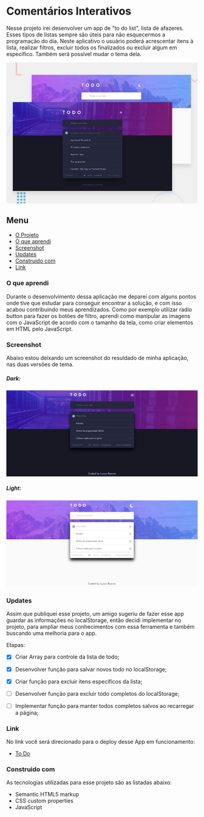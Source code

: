 # Comentários Interativos

Nesse projeto irei desenvolver um app de "to do list", lista de afazeres. Esses tipos de listas sempre são úteis para não esquecermos a programação do dia. Neste aplicativo o usuário poderá acrescentar itens à lista, realizar filtros, excluir todos os finalizados ou excluir algum em específico. Também será possível mudar o tema dela.  

![Imagem preview do projeto](./design/desktop-preview.jpg)

## Menu

- [O Projeto](#o-projeto)
- [O que aprendi](#o-que-aprendi)
- [Screenshot](#screenshot)
- [Updates](#updates)
- [Construido com](#construido-com)
- [Link](#link)

### O que aprendi

Durante o desenvolvimento dessa aplicação me deparei com alguns pontos onde tive que estudar para conseguir encontrar a solução, e com isso acabou contribuindo meus aprendizados. Como por exemplo utilizar radio button para fazer os botões de filtro, aprendi como manipular as imagens com o JavaScript de acordo com o tamanho da tela, como criar elementos em HTML pelo JavaScript.

### Screenshot

Abaixo estou deixando um screenshot do resuldado de minha aplicação, nas duas versões de tema.

##### Dark:
![Screenshot da minha resolução](./design/screenshot-my-solution-dark.jpg)


##### Light:
![Screenshot da minha resolução](./design/screenshot-my-solution-light.jpg)

### Updates

Assim que publiquei esse projeto, um amigo sugeriu de fazer esse app guardar as informações no localStorage, então decidi implementar no projeto, para ampliar meus conhecimentos com essa ferramenta e também buscando uma melhoria para o app.

Etapas:

- [X] Criar Array para controle da lista de todo;
- [X] Desenvolver função para salvar novos todo no localStorage;
- [X] Criar função para excluir itens específicos da lista;
- [ ] Desenvolver função para excluir todo completos do localStorage;
- [ ] Implementar função para manter todos completos salvos ao recarregar a página;


### Link

No link você será direcionado para o deploy desse App em funcionamento:

- [To Do](https://todo-app-main-bay.vercel.app/)

### Construido com

As tecnologias utilizadas para esse projeto são as listadas abaixo:

- Semantic HTML5 markup
- CSS custom properties
- JavaScript